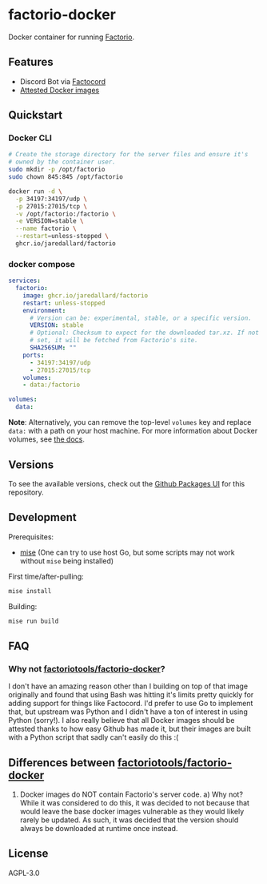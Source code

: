 # factorio-docker

Docker container for running [Factorio].

## Features

* Discord Bot via [Factocord]
* [Attested Docker images]

## Quickstart

### Docker CLI

```bash
# Create the storage directory for the server files and ensure it's
# owned by the container user.
sudo mkdir -p /opt/factorio
sudo chown 845:845 /opt/factorio

docker run -d \
  -p 34197:34197/udp \
  -p 27015:27015/tcp \
  -v /opt/factorio:/factorio \
  -e VERSION=stable \
  --name factorio \
  --restart=unless-stopped \
  ghcr.io/jaredallard/factorio
```

### docker compose

```yaml
services:
  factorio:
    image: ghcr.io/jaredallard/factorio
    restart: unless-stopped
    environment:
      # Version can be: experimental, stable, or a specific version.
      VERSION: stable
      # Optional: Checksum to expect for the downloaded tar.xz. If not
      # set, it will be fetched from Factorio's site.
      SHA256SUM: ""
    ports:
      - 34197:34197/udp
      - 27015:27015/tcp
    volumes:
    - data:/factorio

volumes:
  data:
```

**Note**: Alternatively, you can remove the top-level `volumes` key and
replace `data:` with a path on your host machine. For more information
about Docker volumes, see [the docs](https://docs.docker.com/storage/volumes/).

## Versions

To see the available versions, check out the [Github Packages UI] for this
repository.

## Development

Prerequisites:

* [mise](https://mise.jdx.dev) (One can try to use host Go, but some
  scripts may not work without `mise` being installed)

First time/after-pulling:

```bash
mise install
```

Building:

```bash
mise run build
```

## FAQ

### Why not [factoriotools/factorio-docker]?

I don't have an amazing reason other than I building on top of that
image originally and found that using Bash was hitting it's limits
pretty quickly for adding support for things like Factocord. I'd prefer
to use Go to implement that, but upstream was Python and I didn't have a
ton of interest in using Python (sorry!). I also really believe that all
Docker images should be attested thanks to how easy Github has made it,
but their images are built with a Python script that sadly can't easily
do this :(

## Differences between [factoriotools/factorio-docker]

1. Docker images do NOT contain Factorio's server code.
  a) Why not? While it was considered to do this, it was decided to not
  because that would leave the base docker images vulnerable as they
  would likely rarely be updated. As such, it was decided that the
  version should always be downloaded at runtime once instead.

## License

AGPL-3.0

[Factorio]: https://www.factorio.com/
[Factocord]: https://github.com/maxsupermanhd/FactoCord-3.0
[Github Packages UI]: https://github.com/jaredallard/factorio-docker/packages
[Attested Docker Images]: https://docs.github.com/en/actions/security-guides/using-artifact-attestations-to-establish-provenance-for-builds#about-artifact-attestations
[factoriotools/factorio-docker]: https://github.com/factoriotools/factorio-docker
